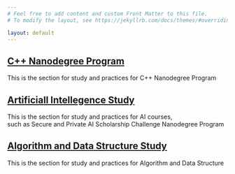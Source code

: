 ```yaml
---
# Feel free to add content and custom Front Matter to this file.
# To modify the layout, see https://jekyllrb.com/docs/themes/#overriding-theme-defaults

layout: default
---
```

## [C++ Nanodegree Program](/cpp-study/udacity-nanodegree/)  
This is the section for study and practices for C++ Nanodegree Program

## [Artificiall Intellegence Study](/ai-study/)  
This is the section for study and practices for AI courses,  
such as Secure and Private AI Scholarship Challenge Nanodegree Program
  
## [Algorithm and Data Structure Study](/algorithm-study/)  
This is the section for study and practices for Algorithm and Data Structure


